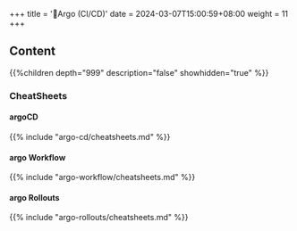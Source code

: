 +++
title = '🐙Argo (CI/CD)'
date = 2024-03-07T15:00:59+08:00
weight = 11
+++

## Content
{{%children depth="999" description="false" showhidden="true" %}}


### CheatSheets

#### argoCD
{{% include "argo-cd/cheatsheets.md" %}}

#### argo Workflow
{{% include "argo-workflow/cheatsheets.md" %}}

#### argo Rollouts
{{% include "argo-rollouts/cheatsheets.md" %}}